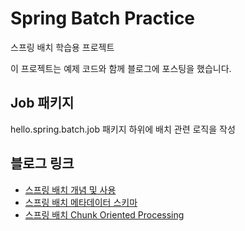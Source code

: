 # Spring Batch Practice

스프링 배치 학습용 프로젝트

이 프로젝트는 예제 코드와 함께 블로그에 포스팅을 했습니다.

## Job 패키지
hello.spring.batch.job 패키지 하위에 배치 관련 로직을 작성

## 블로그 링크
- <a href="https://dawncode.tistory.com/9" target="_blank">스프링 배치 개념 및 사용</a>
- <a href="https://dawncode.tistory.com/10" target="_blank">스프링 배치 메타데이터 스키마</a>
- <a href="https://dawncode.tistory.com/11" target="_blank">스프링 배치 Chunk Oriented Processing</a>